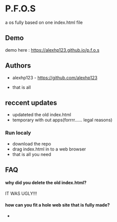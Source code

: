 
# P.F.O.S

a os fully based on one index.html file

## Demo
demo here : https://alexhp123.github.io/p.f.o.s


## Authors
- alexhp123 - https://github.com/alexhp123

- that is all

## reccent updates
- updateted the old index.html
- temporary with out apps(forrrr...... legal reasons)
### Run localy

- download the repo
- drag index.html in to a web browser 
- that is all you need
## FAQ

#### why did you delete the old index.html?
IT WAS UGLY!!!

#### how can you fit a hole web site that is fully made?

- <style>
- <script>



## Support

For support, email is in my github bio


